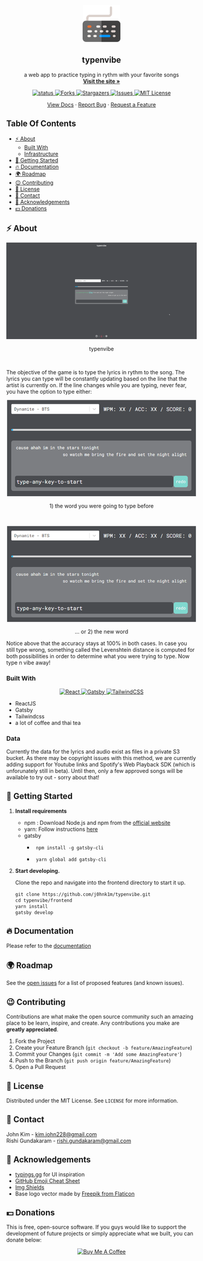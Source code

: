 <!-- PROJECT LOGO -->
<br />
<p align="center">
  <a href="https://github.com/j0hnk1m/typenvibe">
    <img src="figures/keyboard.png" alt="Logo" width="100" height="100">
  </a>

  <h2 align="center">typenvibe</h2>

  <p align="center">
    a web app to practice typing in rythm with your favorite songs
    <br />
    <a href="https://typenvibe.com"><strong>Visit the site »</strong></a>
    <br />
  </p>

  <p align="center">
    <a href="https://typenvibe.com">
      <img alt="status" src="https://img.shields.io/website?url=https%3A%2F%2Ftypenvibe.netlify.app">
    </a>
    <a href="https://github.com/j0hnk1m/typenvibe/network/members">
      <img alt="Forks" src="https://img.shields.io/github/forks/j0hnk1m/typenvibe">
    </a>
    <a href="https://github.com/j0hnk1m/typenvibe/stargazers">
      <img alt="Stargazers" src="https://img.shields.io/github/stars/j0hnk1m/typenvibe">
    </a>
    <a href="https://github.com/j0hnk1m/typenvibe/issues">
      <img alt="Issues" src="https://img.shields.io/github/issues/j0hnk1m/typenvibe">
    </a>
    <a href="./LICENSE.md">
      <img alt="MIT License" src="https://img.shields.io/github/license/j0hnk1m/typenvibe">
    </a>
  </p>

  <p align="center">
    <a href="https://github.com/j0hnk1m/typenvibe/blob/master/README.md">View Docs</a>
    ·
    <a href="https://github.com/j0hnk1m/typenvibe/issues">Report Bug</a>
    ·
    <a href="https://github.com/j0hnk1m/typenvibe/issues">Request a Feature</a>
  </p>
</p>



## Table Of Contents <!-- omit in toc -->

- [:zap: About](#zap-about)
  - [Built With](#built-with)
  - [Infrastructure](#infrastructure)
- [:rocket: Getting Started](#rocket-getting-started)
- [:fire: Documentation](#fire-documentation)
- [:earth_africa: Roadmap](#earth_africa-roadmap)
- [:wink: Contributing](#wink-contributing)
- [:memo: License](#memo-license)
- [:email: Contact](#️email-contact)
- [:loudspeaker: Acknowledgements](#loudspeaker-acknowledgements)
- [:dollar: Donations](#dollar-donations)



<!-- ABOUT THE PROJECT -->
## :zap: About

<p class="image">
  <a href="https://typenvibe.netlify.app">
    <img src="figures/website.png">
  </a>
  <p align="center">typenvibe</p>
</p>
<br />

The objective of the game is to type the lyrics in rythm to the song. The lyrics you can type will be constantly updating based on the line that the artist is currently on. If the line changes while you are typing, never fear, you have the option to type either:

<p class="image" align="center">
  <img src="figures/line_change_mechanism_1.gif" width=500>
  <p align="center">1) the word you were going to type before</p>
</p>

<br />

<p class="image" align="center">
  <img src="figures/line_change_mechanism_2.gif" width=500>
  <p align="center">... or 2) the new word</p>
</p>

Notice above that the accuracy stays at 100% in both cases. In case you still type wrong, something called the Levenshtein distance is computed for both possibilities in order to determine what you were trying to type. Now type n vibe away!

### Built With
<p align="center">
  <a href="https://reactjs.org/">
    <img alt="React" src="https://ui-router.github.io/images/logos/react.png" width=60 />
  </a>
  <a href="https://www.gatsbyjs.com">
    <img alt="Gatsby" src="https://www.gatsbyjs.com/Gatsby-Monogram.svg" width=60 />
  </a>
  <a href="https://tailwindcss.com/" target="_blank">
    <img alt="TailwindCSS" src="https://tailwindcss.com/_next/static/media/twitter-square.18b32c43e6fa4c8ee7db66330112a331.png" width=60/>
  </a>
</p>

* ReactJS
* Gatsby
* Tailwindcss
* a lot of coffee and thai tea

### Data
Currently the data for the lyrics and audio exist as files in a private S3 bucket. As there may be copyright issues with this method, we are currently adding support for Youtube links and Spotify's Web Playback SDK (which is unforunately still in beta). Until then, only a few approved songs will be available to try out - sorry about that!

<!-- GETTING STARTED -->
## :rocket: Getting Started

1.  **Install requirements**

    * npm  : Download Node.js and npm from the [official website](https://www.npmjs.com/get-npm)
    * yarn: Follow instructions [here](https://classic.yarnpkg.com/en/docs/install)
    * gatsby
      * ```shell
         npm install -g gatsby-cli
         ```
      * ```shell
         yarn global add gatsby-cli
         ```

2.  **Start developing.**

    Clone the repo and navigate into the frontend directory to start it up.

    ```shell
    git clone https://github.com/j0hnk1m/typenvibe.git
    cd typenvibe/frontend
    yarn install
    gatsby develop
    ```



<!-- USAGE EXAMPLES -->
## :fire: Documentation
Please refer to the [documentation](https://example.com)



<!-- ROADMAP -->
## :earth_africa: Roadmap

See the [open issues](https://github.com/j0hnk1m/typenvibe/issues) for a list of proposed features (and known issues).



<!-- CONTRIBUTING -->
## :wink: Contributing

Contributions are what make the open source community such an amazing place to be learn, inspire, and create. Any contributions you make are **greatly appreciated**.

1. Fork the Project
2. Create your Feature Branch (`git checkout -b feature/AmazingFeature`)
3. Commit your Changes (`git commit -m 'Add some AmazingFeature'`)
4. Push to the Branch (`git push origin feature/AmazingFeature`)
5. Open a Pull Request



<!-- LICENSE -->
## :memo: License

Distributed under the MIT License. See `LICENSE` for more information.



<!-- CONTACT -->
## :email: Contact

John Kim - kim.john228@gmail.com  
Rishi Gundakaram - rishi.gundakaram@gmail.com



<!-- ACKNOWLEDGEMENTS -->
## :loudspeaker: Acknowledgements
* [typings.gg](https://typings.gg) for UI inspiration
* [GitHub Emoji Cheat Sheet](https://www.webpagefx.com/tools/emoji-cheat-sheet)
* [Img Shields](https://shields.io)
* Base logo vector made by [Freepik from Flaticon](https://www.flaticon.com/authors/freepik)




## :dollar: Donations
This is free, open-source software. If you guys would like to support the development of future projects or simply appreciate what we built, you can donate below:

<div align="center">
  <a href="https://www.buymeacoffee.com/j0hnk1m" align="center">
    <img src="https://cdn.buymeacoffee.com/buttons/v2/default-yellow.png" alt="Buy Me A Coffee" style="height: 12px" />
  </a>
</div>
